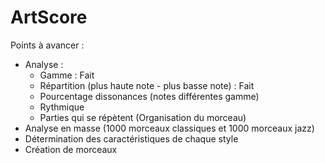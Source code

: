 # ArtScore

Points à avancer :

- Analyse : 
    - Gamme : Fait
    - Répartition (plus haute note - plus basse note) : Fait
    - Pourcentage dissonances (notes différentes gamme)
    - Rythmique 
    - Parties qui se répètent (Organisation du morceau)
 - Analyse en masse (1000 morceaux classiques et 1000 morceaux jazz)
 - Détermination des caractéristiques de chaque style
 - Création de morceaux
 

